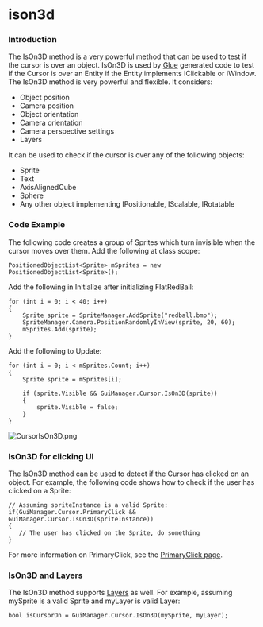 # ison3d

### Introduction

The IsOn3D method is a very powerful method that can be used to test if the cursor is over an object. IsOn3D is used by [Glue](../../../../../frb/docs/index.php) generated code to test if the Cursor is over an Entity if the Entity implements IClickable or IWindow. The IsOn3D method is very powerful and flexible. It considers:

* Object position
* Camera position
* Object orientation
* Camera orientation
* Camera perspective settings
* Layers

It can be used to check if the cursor is over any of the following objects:

* Sprite
* Text
* AxisAlignedCube
* Sphere
* Any other object implementing IPositionable, IScalable, IRotatable

### Code Example

The following code creates a group of Sprites which turn invisible when the cursor moves over them. Add the following at class scope:

```
PositionedObjectList<Sprite> mSprites = new PositionedObjectList<Sprite>();
```

Add the following in Initialize after initializing FlatRedBall:

```
for (int i = 0; i < 40; i++)
{
    Sprite sprite = SpriteManager.AddSprite("redball.bmp");
    SpriteManager.Camera.PositionRandomlyInView(sprite, 20, 60);
    mSprites.Add(sprite);
}
```

Add the following to Update:

```
for (int i = 0; i < mSprites.Count; i++)
{
    Sprite sprite = mSprites[i];

    if (sprite.Visible && GuiManager.Cursor.IsOn3D(sprite))
    {
        sprite.Visible = false;
    }
}
```

![CursorIsOn3D.png](../../../../../media/migrated\_media-CursorIsOn3D.png)

### IsOn3D for clicking UI

The IsOn3D method can be used to detect if the Cursor has clicked on an object. For example, the following code shows how to check if the user has clicked on a Sprite:

```
// Assuming spriteInstance is a valid Sprite:
if(GuiManager.Cursor.PrimaryClick && GuiManager.Cursor.IsOn3D(spriteInstance))
{
   // The user has clicked on the Sprite, do something
}
```

For more information on PrimaryClick, see the [PrimaryClick page](../../../../../frb/docs/index.php).

### IsOn3D and Layers

The IsOn3D method supports [Layers](../../../../../frb/docs/index.php) as well. For example, assuming mySprite is a valid Sprite and myLayer is valid Layer:

```
bool isCursorOn = GuiManager.Cursor.IsOn3D(mySprite, myLayer);
```
